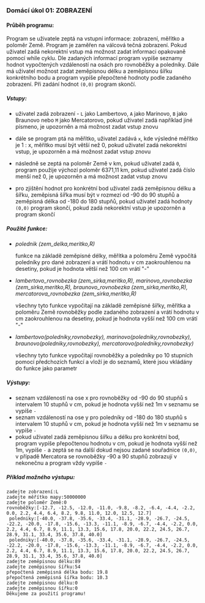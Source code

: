 ### Domácí úkol 01: ZOBRAZENÍ



#### Průběh programu:

Program se uživatele zeptá na vstupní informace: zobrazení, měřítko a poloměr Země. Program je zaměřen na válcová tečná zobrazení. Pokud uživatel zadá nekorektní vstup má možnost zadat informaci opakovaně pomocí while cyklu. Dle zadaných informací program vypíše seznamy hodnot vypočtených vzdáleností na osách pro rovnoběžky a poledníky. Dále má uživatel možnost zadat zeměpisnou délku a zeměpisnou šířku konkrétního bodu a program vypíše přepočtené hodnoty podle zadaného zobrazení. Při zadání hodnot `(0,0)` program skončí. 

##### Vstupy:

- uživatel zadá zobrazení - `L` jako Lambertovo, `A` jako Marinovo, `B` jako Braunovo nebo `M` jako Mercatorovo, pokud uživatel zadá například jiné písmeno, je upozorněn a má možnost zadat vstup znovu

- dále se program ptá na měřítko, uživatel zadává `x`, kde výsledné měřítko je 1 : x, měřítko musí být větší než 0, pokud uživatel zadá nekorektní vstup,  je upozorněn a má možnost zadat vstup znovu

- následně se zeptá na poloměr Země v km, pokud uživatel zadá `0`, program použije výchozí poloměr 6371,11 km, pokud uživatel zadá číslo menší než 0, je upozorněn a má možnost zadat vstup znovu

- pro zjištění hodnot pro konkrétní bod uživatel zadá zeměpisnou délku a šířku, zeměpisná šířka musí být v rozmezí od -90 do 90 stupňů a zeměpisná délka od -180 do 180 stupňů, pokud uživatel zadá hodnoty `(0,0)` program skončí, pokud zadá nekorektní vstup je upozorněn a program skončí

##### Použité funkce:

- *polednik (zem_delka,meritko,R)* 

  funkce na základě zeměpisné délky, měřítka a poloměru Země vypočítá poledníky pro dané zobrazení a vrátí hodnotu v cm zaokrouhlenou na desetiny, pokud je hodnota větší než 100 cm vrátí "-"

- *lambertovo_rovnobezka (zem_sirka,meritko,R), marinovo_rovnobezka (zem_sirka,meritko,R), braunovo_rovnobezka (zem_sirka,meritko,R), mercatorova_rovnobezka (zem_sirka,meritko,R)* 

  všechny tyto funkce vypočítají na základě zeměpisné šířky, měřítka a poloměru Země rovnoběžky podle zadaného zobrazení a vrátí hodnotu v cm zaokrouhlenou na desetiny, pokud je hodnota vyšší než 100 cm vrátí "-"

- *lambertovo(poledniky,rovnobezky), marinovo(poledniky,rovnobezky), braunovo(poledniky,rovnobezky), mercatorovo(poledniky,rovnobezky)* 

  všechny tyto funkce vypočítají rovnoběžky a poledníky po 10 stupních pomocí předchozích funkcí a vloží je do seznamů, které jsou vkládány do funkce jako parametr

##### Výstupy:

- seznam vzdáleností na ose x pro rovnoběžky od -90 do 90 stupňů s intervalem 10 stupňů v cm, pokud je hodnota vyšší než 1m v seznamu se vypíše `-`
- seznam vzdáleností na ose y pro poledníky od -180 do 180 stupňů s intervalem 10 stupňů v cm, pokud je hodnota vyšší než 1m v seznamu se vypíše `-`
- pokud uživatel zadá zeměpisnou šířku a délku pro konkrétní bod, program vypíše přepočtenou hodnotu v cm, pokud je hodnota vyšší než 1m, vypíše `-` a zeptá se na další dokud nejsou zadané souřadnice `(0,0)`, v případě Mercatora se rovnoběžky -90 a 90 stupňů zobrazují v nekonečnu a program vždy vypíše `-`

##### Příklad možného výstupu:

```
zadejte zobrazení:L
zadejte měřítko mapy:50000000
zadejte poloměr Země:0
rovnoběžky:[-12.7, -12.5, -12.0, -11.0, -9.8, -8.2, -6.4, -4.4, -2.2, 0.0, 2.2, 4.4, 6.4, 8.2, 9.8, 11.0, 12.0, 12.5, 12.7]
 poledniky:[-40.0, -37.8, -35.6, -33.4, -31.1, -28.9, -26.7, -24.5, -22.2, -20.0, -17.8, -15.6, -13.3, -11.1, -8.9, -6.7, -4.4, -2.2, 0.0, 2.2, 4.4, 6.7, 8.9, 11.1, 13.3, 15.6, 17.8, 20.0, 22.2, 24.5, 26.7, 28.9, 31.1, 33.4, 35.6, 37.8, 40.0]
 poledniky:[-40.0, -37.8, -35.6, -33.4, -31.1, -28.9, -26.7, -24.5, -22.2, -20.0, -17.8, -15.6, -13.3, -11.1, -8.9, -6.7, -4.4, -2.2, 0.0, 2.2, 4.4, 6.7, 8.9, 11.1, 13.3, 15.6, 17.8, 20.0, 22.2, 24.5, 26.7, 28.9, 31.1, 33.4, 35.6, 37.8, 40.0]
zadejte zeměpisnou délku:89
zadejte zeměpisnou šířku:54
přepočtená zeměpisná délka bodu: 19.8
přepočtená zeměpisná šířka bodu: 10.3
zadejte zeměpisnou délku:0
zadejte zeměpisnou šířku:0
Děkujeme za použití programu!
```



